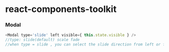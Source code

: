 react-components-toolkit
=============

### Modal
``` javascript
<Modal type='slide' left visible={ this.state.visible } /> 
//type: slide(default) scale fade 
//when type = slide , you can select the slide direction from left or from top
```
          
